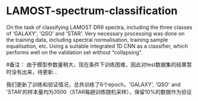 # LAMOST-spectrum-classification
On the task of classifying LAMOST DR9 spectra, including the three classes of 'GALAXY', 'QSO' and 'STAR'. Very necessary processing was done on the training data, including spectral normalisation, training sample equalisation, etc. Using a suitable integrated 1D CNN as a classifier, which performs well on the validation set without “collapsing”.  

#备注：
由于模型参数量稍大，现在条件下训练困难，因此对test数据集的结果暂时没有出来，待更新...

我们更新了训练和验证情况，总共训练了6个epoch，'GALAXY', 'QSO' and 'STAR'的样本量均为3500（STAR每趟训练随机采样），保留10%的数据作为验证
